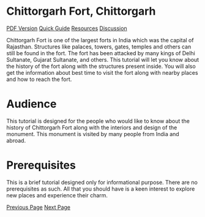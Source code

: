 # Chittorgarh Fort, Chittorgarh
[PDF Version](../chittorgarh_fort/chittorgarh_fort_pdf_version.md)
[Quick Guide](../chittorgarh_fort/chittorgarh_fort_quick_guide.md)
[Resources](../chittorgarh_fort/chittorgarh_fort_useful_resources.md)
[Discussion](../chittorgarh_fort/chittorgarh_fort_discussion.md)

Chittorgarh Fort is one of the largest forts in India which was the capital of Rajasthan. Structures like palaces, towers, gates, temples and others can still be found in the fort. The fort has been attacked by many kings of Delhi Sultanate, Gujarat Sultanate, and others. This tutorial will let you know about the history of the fort along with the structures present inside. You will also get the information about best time to visit the fort along with nearby places and how to reach the fort.

# Audience
This tutorial is designed for the people who would like to know about the history of Chittorgarh Fort along with the interiors and design of the monument. This monument is visited by many people from India and abroad.

# Prerequisites
This is a brief tutorial designed only for informational purpose. There are no prerequisites as such. All that you should have is a keen interest to explore new places and experience their charm.


[Previous Page](../chittorgarh_fort/index.md) [Next Page](../chittorgarh_fort/chittorgarh_fort_overview.md) 
